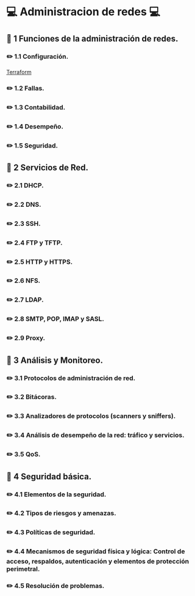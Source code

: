 # :computer: Administracion de redes :computer:

## :beginner: 1 Funciones de la administración de redes.

### :pencil2: 1.1 Configuración.

[Terraform](https://developer.hashicorp.com/terraform)

### :pencil2: 1.2 Fallas.
### :pencil2: 1.3 Contabilidad.
### :pencil2: 1.4 Desempeño.
### :pencil2: 1.5 Seguridad.

## :beginner: 2 Servicios de Red.

### :pencil2: 2.1 DHCP.
### :pencil2: 2.2 DNS.
### :pencil2: 2.3 SSH.
### :pencil2: 2.4 FTP y TFTP.
### :pencil2: 2.5 HTTP y HTTPS.
### :pencil2: 2.6 NFS.
### :pencil2: 2.7 LDAP.
### :pencil2: 2.8 SMTP, POP, IMAP y SASL.
### :pencil2: 2.9 Proxy.

## :beginner: 3 Análisis y Monitoreo.

### :pencil2: 3.1 Protocolos de administración de red.
### :pencil2: 3.2 Bitácoras.
### :pencil2: 3.3 Analizadores de protocolos (scanners y sniffers).
### :pencil2: 3.4 Análisis de desempeño de la red: tráfico y servicios.
### :pencil2: 3.5 QoS.

## :beginner: 4 Seguridad básica.

### :pencil2: 4.1 Elementos de la seguridad.
### :pencil2: 4.2 Tipos de riesgos y amenazas.
### :pencil2: 4.3 Políticas de seguridad.
### :pencil2: 4.4 Mecanismos de seguridad física y lógica: Control de acceso, respaldos, autenticación y elementos de protección perimetral.
### :pencil2: 4.5 Resolución de problemas.